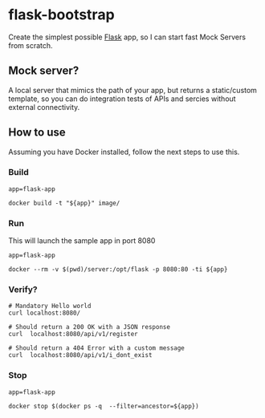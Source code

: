 flask-bootstrap
===============

Create the simplest possible [Flask](http://flask.pocoo.org/) app, so I can start fast Mock Servers from scratch.

## Mock server?

A local server that mimics the path of your app, but returns a static/custom template, so you can do integration tests of APIs and sercies without external connectivity.

## How to use

Assuming you have Docker installed, follow the next steps to use this.

### Build

```
app=flask-app

docker build -t "${app}" image/
```

### Run

This will launch the sample app in port 8080

```
app=flask-app

docker --rm -v $(pwd)/server:/opt/flask -p 8080:80 -ti ${app}
```

### Verify?

```
# Mandatory Hello world
curl localhost:8080/

# Should return a 200 OK with a JSON response
curl  localhost:8080/api/v1/register

# Should return a 404 Error with a custom message
curl  localhost:8080/api/v1/i_dont_exist
```

### Stop

```
app=flask-app

docker stop $(docker ps -q  --filter=ancestor=${app})
```
